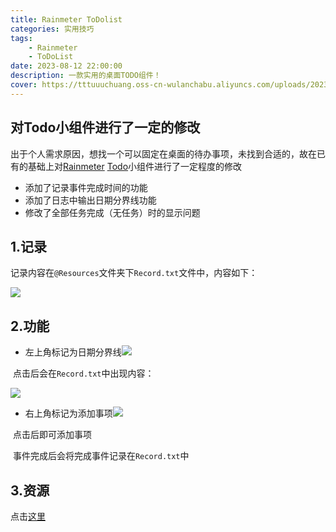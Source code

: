 ```yaml
---
title: Rainmeter ToDolist
categories: 实用技巧
tags: 
    - Rainmeter
    - ToDoList
date: 2023-08-12 22:00:00
description: 一款实用的桌面TODO组件！
cover: https://tttuuuchuang.oss-cn-wulanchabu.aliyuncs.com/uploads/2023/08/12/nglCyo9G_5c0e15bfde4c6b2b393420bbf57e974d.jpeg
---
```

## 对Todo小组件进行了一定的修改

出于个人需求原因，想找一个可以固定在桌面的待办事项，未找到合适的，故在已有的基础上对[Rainmeter](https://www.rainmeter.net/) [Todo](https://bbs.rainmeter.cn/forum.php?mod=viewthread&tid=113483&highlight=todo)小组件进行了一定程度的修改

- 添加了记录事件完成时间的功能
- 添加了日志中输出日期分界线功能
- 修改了全部任务完成（无任务）时的显示问题



## 1.记录

记录内容在``@Resources``文件夹下``Record.txt``文件中，内容如下：

![](https://tttuuuchuang.oss-cn-wulanchabu.aliyuncs.com/uploads/2023/08/12/aiKktrcm_20230812205111.png)



## 2.功能

- 左上角标记为日期分界线![](https://tttuuuchuang.oss-cn-wulanchabu.aliyuncs.com/uploads/2023/08/12/RoqlEHDY_20230812222208.png)

​		点击后会在``Record.txt``中出现内容：

![](https://tttuuuchuang.oss-cn-wulanchabu.aliyuncs.com/uploads/2023/08/12/yFA9T0WL_20230812221402.png)

- 右上角标记为添加事项![](https://tttuuuchuang.oss-cn-wulanchabu.aliyuncs.com/uploads/2023/08/12/KRMPQFdz_20230812222204.png)

​		点击后即可添加事项

​		事件完成后会将完成事件记录在``Record.txt``中



## 3.资源

点击[这里](https://github.com/xiaopangwa99/rainmeter-todolist)